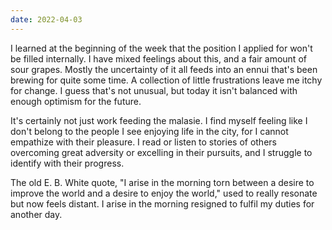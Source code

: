 ```yaml
---
date: 2022-04-03
---
```


I learned at the beginning of the week that the position I applied for won't be filled internally. I have mixed feelings about this, and a fair amount of sour grapes. Mostly the uncertainty of it all feeds into an ennui that's been brewing for quite some time. A collection of little frustrations leave me itchy for change. I guess that's not unusual, but today it isn't balanced with enough optimism for the future.

It's certainly not just work feeding the malasie. I find myself feeling like I don't belong to the people I see enjoying life in the city, for I cannot empathize with their pleasure. I read or listen to stories of others overcoming great adversity or excelling in their pursuits, and I struggle to identify with their progress.

The old E. B. White quote, "I arise in the morning torn between a desire to improve the world and a desire to enjoy the world," used to really resonate but now feels distant. I arise in the morning resigned to fulfil my duties for another day.
